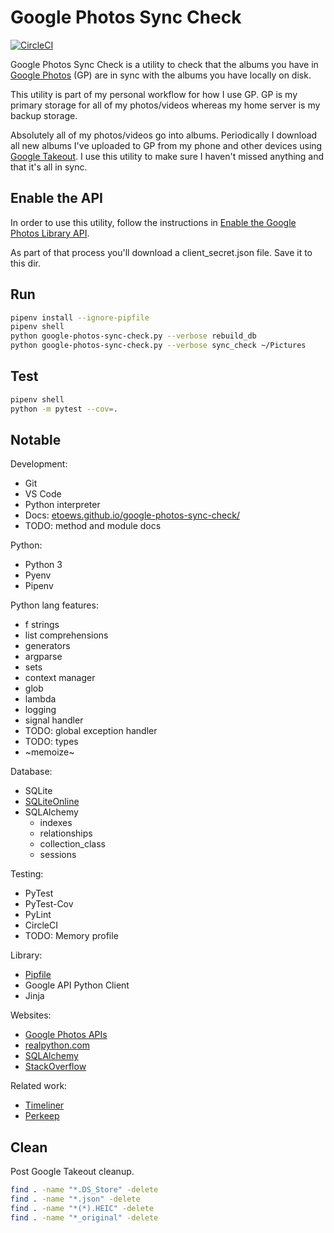 # Google Photos Sync Check

[![CircleCI](https://circleci.com/gh/etoews/google-photos-sync-check/tree/circleci-project-setup.svg?style=svg)](https://circleci.com/gh/etoews/google-photos-sync-check/tree/circleci-project-setup)


Google Photos Sync Check is a utility to check that the albums you have in [Google Photos](https://photos.google.com/) (GP) are in sync with the albums you have locally on disk.

This utility is part of my personal workflow for how I use GP. GP is my primary storage for all of my photos/videos whereas my home server is my backup storage.

Absolutely all of my photos/videos go into albums. Periodically I download all new albums I've uploaded to GP from my phone and other devices using [Google Takeout](https://photos.google.com/). I use this utility to make sure I haven't missed anything and that it's all in sync.

## Enable the API

In order to use this utility, follow the instructions in [Enable the Google Photos Library API](https://developers.google.com/photos/library/guides/get-started#enable-the-api).

As part of that process you'll download a client_secret.json file. Save it to this dir.

## Run

```bash
pipenv install --ignore-pipfile
pipenv shell
python google-photos-sync-check.py --verbose rebuild_db
python google-photos-sync-check.py --verbose sync_check ~/Pictures
```

## Test

```bash
pipenv shell
python -m pytest --cov=.
```

## Notable

Development:
* Git
* VS Code
* Python interpreter
* Docs: [etoews.github.io/google-photos-sync-check/](https://etoews.github.io/google-photos-sync-check/)
* TODO: method and module docs

Python:
* Python 3
* Pyenv
* Pipenv

Python lang features:
* f strings
* list comprehensions
* generators
* argparse
* sets
* context manager
* glob
* lambda
* logging
* signal handler
* TODO: global exception handler
* TODO: types
* ~memoize~

Database:
* SQLite
* [SQLiteOnline](https://sqliteonline.com/)
* SQLAlchemy
  * indexes
  * relationships
  * collection_class
  * sessions

Testing:
* PyTest
* PyTest-Cov
* PyLint
* CircleCI
* TODO: Memory profile

Library:
* [Pipfile](Pipfile)
* Google API Python Client
* Jinja

Websites:
* [Google Photos APIs](https://developers.google.com/photos)
* [realpython.com](https://realpython.com/)
* [SQLAlchemy](https://docs.sqlalchemy.org/en/13/orm/tutorial.html)
* [StackOverflow](https://stackoverflow.com)

Related work:
* [Timeliner](https://github.com/mholt/timeliner)
* [Perkeep](https://perkeep.org)

## Clean

Post Google Takeout cleanup.

```bash
find . -name "*.DS_Store" -delete
find . -name "*.json" -delete
find . -name "*(*).HEIC" -delete
find . -name "*_original" -delete
```
